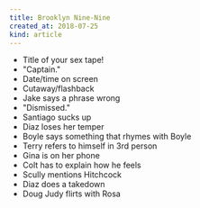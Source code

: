 ```yaml
---
title: Brooklyn Nine-Nine
created_at: 2018-07-25
kind: article
---
```

- Title of your sex tape!
- "Captain."
- Date/time on screen
- Cutaway/flashback
- Jake says a phrase wrong
- "Dismissed."
- Santiago sucks up
- Diaz loses her temper
- Boyle says something that rhymes with Boyle
- Terry refers to himself in 3rd person
- Gina is on her phone
- Colt has to explain how he feels
- Scully mentions Hitchcock
- Diaz does a takedown
- Doug Judy flirts with Rosa
